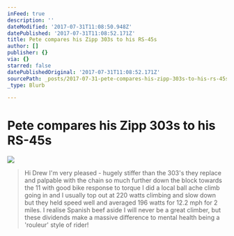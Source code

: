 ```yaml
---
inFeed: true
description: ''
dateModified: '2017-07-31T11:08:50.948Z'
datePublished: '2017-07-31T11:08:52.171Z'
title: Pete compares his Zipp 303s to his RS-45s
author: []
publisher: {}
via: {}
starred: false
datePublishedOriginal: '2017-07-31T11:08:52.171Z'
sourcePath: _posts/2017-07-31-pete-compares-his-zipp-303s-to-his-rs-45s.md
_type: Blurb

---
```

# Pete compares his Zipp 303s to his RS-45s
![](https://the-grid-user-content.s3-us-west-2.amazonaws.com/63084aa2-0f78-4cb2-9599-8d747a16319e.jpg)

> Hi Drew
> I'm very pleased - hugely stiffer than the 303's they replace and palpable with the chain so much further down the block towards the 11 with good bike response to torque
> I did a local ball ache climb going in and I usually top out at 220 watts climbing and slow down but they held speed well and averaged 196 watts for 12.2 mph for 2 miles. I realise Spanish beef aside I will never be a great climber, but these dividends make a massive difference to mental health being a 'rouleur' style of rider!